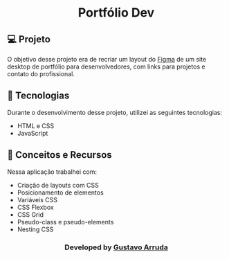 <h1 align="center"> Portfólio Dev </h1>

## 💻 Projeto

O objetivo desse projeto era de recriar um layout do <a href="https://www.figma.com/community/file/1387080701963671866/portfolio-dev" target="_blank">Figma</a> de um site desktop de portfólio para desenvolvedores, com links para projetos e contato do profissional.

## 🚀 Tecnologias

Durante o desenvolvimento desse projeto, utilizei as seguintes tecnologias:

- HTML e CSS
- JavaScript

## 📖 Conceitos e Recursos

Nessa aplicação trabalhei com:

- Criação de layouts com CSS
- Posicionamento de elementos
- Variáveis CSS
- CSS Flexbox
- CSS Grid
- Pseudo-class e pseudo-elements
- Nesting CSS
  
 <h3 align="center"> Developed by <a href="https://www.linkedin.com/in/gustavo-santos-744549234/" target="_blank">Gustavo Arruda</a></h3>
